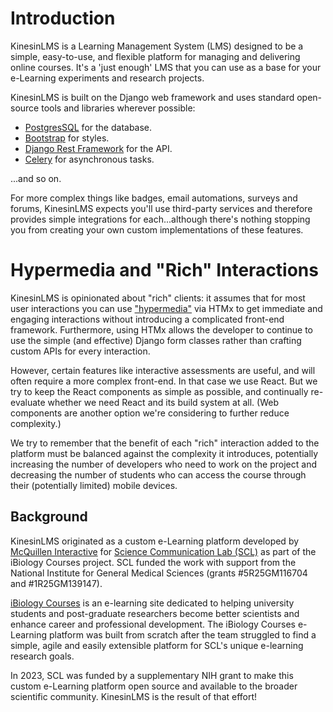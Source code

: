 # Introduction

KinesinLMS is a Learning Management System (LMS) designed to be a simple, easy-to-use, and flexible platform for
managing and delivering online courses. It's a 'just enough' LMS that you can use as a base for your e-Learning
experiments and research projects.

KinesinLMS is built on the Django web framework and uses standard open-source tools and libraries wherever
possible:

- [PostgresSQL](https://www.postgresql.org/) for the database.
- [Bootstrap](https://getbootstrap.com/) for styles.
- [Django Rest Framework](https://www.django-rest-framework.org/) for the API.
- [Celery](https://docs.celeryq.dev/) for asynchronous tasks.

...and so on.

For more complex things like badges, email automations, surveys and forums, KinesinLMS expects you'll use third-party
services and therefore provides simple integrations for each...although there's nothing stopping you from creating your
own custom implementations of these features.

# Hypermedia and "Rich" Interactions

KinesinLMS is opinionated about "rich" clients: it assumes that for most user interactions you can
use ["hypermedia"](https://hypermedia.systems/) via HTMx to get immediate and engaging interactions without
introducing a complicated front-end framework. Furthermore, using HTMx allows the developer to continue to
use the simple (and effective) Django form classes rather than crafting custom APIs for every interaction.

However, certain features like interactive assessments are useful, and will often require a more complex
front-end. In that case we use React. But we try to keep the React components as simple as possible, and continually
re-evaluate whether we need React and its build system at all. (Web components are another option we're considering to
further reduce complexity.)

We try to remember that the benefit of each "rich" interaction added to the platform must be balanced against the
complexity it introduces, potentially increasing the number of developers who need to work on the project and decreasing
the number of students who can access the course through their (potentially limited) mobile devices.

## Background

KinesinLMS originated as a custom e-Learning platform developed
by [McQuillen Interactive](https://www.mcquilleninterative.com)
for [Science Communication Lab (SCL)](https://www.sciencecommunicationlab.org/) as part of the iBiology Courses project.
SCL funded the work with support from the National Institute for General Medical Sciences (grants #5R25GM116704 and
#1R25GM139147).

[iBiology Courses](https://courses.ibiology.org) is an e-learning site dedicated to helping university students and
post-graduate researchers become better scientists and enhance career and professional development. The iBiology Courses
e-Learning platform was built from scratch after the team struggled to find a simple, agile and easily extensible
platform for SCL's unique e-learning research goals.

In 2023, SCL was funded by a supplementary NIH grant to make this custom e-Learning platform open source and available
to the broader scientific community. KinesinLMS is the result of that effort!


